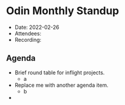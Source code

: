 
# Odin Monthly Standup 

* Date: 2022-02-26
* Attendees: 
* Recording: 

## Agenda

- Brief round table for inflight projects.
    - a
- Replace me with another agenda item.
    - b
- 
